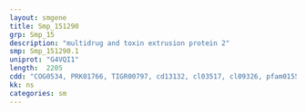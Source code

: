 ```yaml
---
layout: smgene
title: Smp_151290
grp: Smp_15
description: "multidrug and toxin extrusion protein 2"
smp: Smp_151290.1
uniprot: "G4VQI1"
length:  2205
cdd: "COG0534, PRK01766, TIGR00797, cd13132, cl03517, cl09326, pfam01554, pfam02290"
kk: ns
categories: sm
---
```

